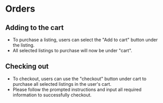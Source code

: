 # Orders

## Adding to the cart
- To purchase a listing, users can select the "Add to cart" button under the listing.
- All selected listings to purchase will now be under "cart".
## Checking out
- To checkout, users can use the "checkout" button under cart to purchase all selected listings in the user's cart.
- Please follow the prompted instructions and input all required information to successfully checkout.